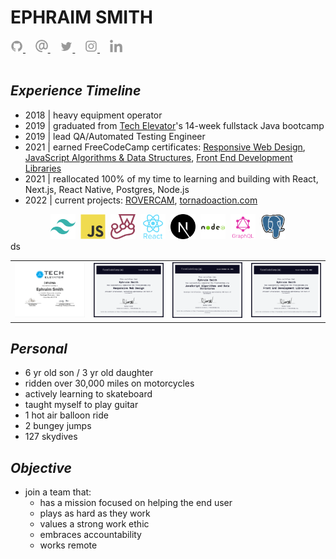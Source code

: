 # **EPHRAIM SMITH**

<div align='left'>

  <a href='https://github.com/ephbuilding' alt='social link icon'>
    <img src='./assets/icon-gh.svg' height='20'/>
  </a>
  &nbsp;
  &nbsp;
  <a href='mailto:email@ephraimsmith.dev' alt='social link icon'>
    <img src='./assets/icon-at.svg' height='20'/>
  </a>
  &nbsp;
  &nbsp;
  <a href='https://twitter.com/ephbuilding' alt='social link icon'>
    <img src='./assets/icon-tw.svg' height='20'/>
  </a>
  &nbsp;
  &nbsp;
  <a href='https://instagram.com/ephbuilding' alt='social link icon'>
    <img src='./assets/icon-ig.svg' height='20'/>
  </a>
  &nbsp;
  &nbsp;
  <a href='https://linkedin.com/in/ephbuilding' alt='social link icon'>
    <img src='./assets/icon-li.svg' height='20'/>
  </a>

</div>

<br/>

## **_Experience Timeline_**

- 2018 | heavy equipment operator
- 2019 | graduated from [Tech Elevator](https://techelevator.com)'s 14-week fullstack Java bootcamp
- 2019 | lead QA/Automated Testing Engineer
- 2021 | earned FreeCodeCamp certificates: [Responsive Web Design](https://www.freecodecamp.org/certification/ephbuilding/responsive-web-design), [JavaScript Algorithms & Data Structures](https://www.freecodecamp.org/certification/ephbuilding/javascript-algorithms-and-data-structures), [Front End Development Libraries](https://www.freecodecamp.org/certification/ephbuilding/front-end-development-libraries)
- 2021 | reallocated 100% of my time to learning and building with React, Next.js, React Native, Postgres, Node.js
- 2022 | current projects: [ROVERCAM](https://rovercamapp.com), [tornadoaction.com](https://tornadoaction.com)

<div align='center'>
  <img src="https://github.com/devicons/devicon/blob/master/icons/tailwindcss/tailwindcss-plain.svg" title="tailwindcss" alt="tailwindcss" width="40" height="40"/>&nbsp;
  <img src="https://github.com/devicons/devicon/blob/master/icons/javascript/javascript-original.svg" title="javascript" alt="javascript" width="40" height="40"/>&nbsp;
  <img src="https://github.com/devicons/devicon/blob/master/icons/jest/jest-plain.svg" title="jest" alt="jest" width="40" height="40"/>&nbsp;
  <img src="https://github.com/devicons/devicon/blob/master/icons/react/react-original-wordmark.svg" title="react" alt="react" width="40" height="40"/>&nbsp;
  <img src="https://github.com/devicons/devicon/blob/master/icons/nextjs/nextjs-original.svg" title="nextjs" alt="nextjs" width="40" height="40"/>&nbsp;
  <img src="https://github.com/devicons/devicon/blob/master/icons/nodejs/nodejs-original-wordmark.svg" title="nodejs" alt="nodejs" width="40" height="40"/>&nbsp;
  <img src="https://github.com/devicons/devicon/blob/master/icons/graphql/graphql-plain-wordmark.svg" title="graphql" alt="graphql" width="40" height="40"/>&nbsp;
  <img src="https://github.com/devicons/devicon/blob/master/icons/postgresql/postgresql-original.svg" title="postgresql" alt="postgresql" width="40" height="40"/>
</div>ds

<table>
  <tr>    
    <td>
      <img src='./assets/tech_elevator.png' width='450px'/>
    </td>   
    <td>
      <img src='./assets/rwd.png' width='450px'/>
    </td>
    <td>
      <img src='./assets/js.png' width='450px'/>
    </td>
    <td>
      <img src='./assets/fedl.png' width='450px'/>
    </td>
  </tr>
</table>

## **_Personal_**

- 6 yr old son / 3 yr old daughter
- ridden over 30,000 miles on motorcycles
- actively learning to skateboard
- taught myself to play guitar
- 1 hot air balloon ride
- 2 bungey jumps
- 127 skydives

## **_Objective_**

- join a team that:
  - has a mission focused on helping the end user
  - plays as hard as they work
  - values a strong work ethic
  - embraces accountability
  - works remote
